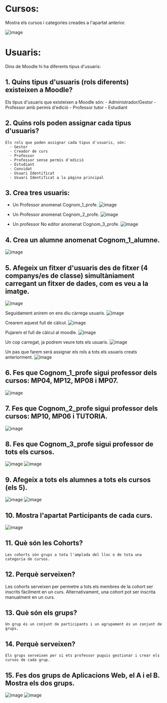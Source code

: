 # Cursos:

Mostra els cursos i categories creades a l'apartat anterior.

![image](https://user-images.githubusercontent.com/104194793/207903353-39ec65db-d801-4cb4-9cac-f534888d7726.png)


# Usuaris:

Dins de Moodle hi ha diferents tipus d'usuaris:

## 1. Quins tipus d'usuaris (rols diferents) existeixen a Moodle?
  Els tipus d'usuaris que existeixen a Moodle són:
    - Administrador/Gestor
    - Professor amb permís d'edició
    - Professor tutor
    - Estudiant
   
## 2. Quins rols poden assignar cada tipus d'usuaris?
    Els rols que poden assignar cada tipus d'usuaris, són:
      - Gestor
      - Creador de curs
      - Professor
      - Professor sense permís d'edició
      - Estudiant
      - Convidat
      - Usuari Identificat
      - Usuari Identificat a la pàgina principal
    
## 3. Crea tres usuaris:
  - Un Professor anomenat Cognom_1_profe.
    ![image](https://user-images.githubusercontent.com/104194793/207907786-1d7925fe-49e0-452f-8145-07757bce2293.png)
    
  - Un Professor anomenat Cognom_2_profe.
    ![image](https://user-images.githubusercontent.com/104194793/207908219-2fdb0c6a-817b-41ac-9deb-f153b45123f3.png)

  - Un professor No editor anomenat Cognom_3_profe.
    ![image](https://user-images.githubusercontent.com/104194793/207909007-7002612d-b76e-49bf-8ab2-4cbd8ba775be.png)


## 4.  Crea un alumne anomenat Cognom_1_alumne.
  ![image](https://user-images.githubusercontent.com/104194793/212097551-1fa748b4-1526-4e6f-a539-9570f8b37062.png)

## 5.  Afegeix un fitxer d'usuaris des de fitxer (4 companys/es de classe) simultàniament carregant un fitxer de dades, com es veu a la imatge.

![image](https://user-images.githubusercontent.com/110727546/205681118-13764074-331b-42b7-b051-38f816f8b931.png)

Seguidament anirem on ens diu càrrega usuaris.
![image](https://user-images.githubusercontent.com/104194793/212098416-73c6613a-3390-4de3-832a-e65d16e4837b.png)

Crearem aquest full de càlcul.
![image](https://user-images.githubusercontent.com/104194793/212099451-bcf0b469-46f4-4a2c-9954-80a4bde15b1d.png)

Pujarem el full de càlcul al moodle.
![image](https://user-images.githubusercontent.com/104194793/212100333-42376099-32b4-4b55-b175-16129fa34089.png)

Un cop carregat, ja podrem veure tots els usuaris.
![image](https://user-images.githubusercontent.com/104194793/212102205-ed818bde-8716-482d-a2b5-36d8877025f5.png)

Un pas que farem serà assignar els rols a tots els usuaris creats anteriorment.
![image](https://user-images.githubusercontent.com/104194793/212103921-b4a888e1-78d3-406e-a782-31f090490062.png)

## 6. Fes que Cognom_1_profe sigui professor dels cursos: MP04, MP12, MP08 i MP07.
![image](https://user-images.githubusercontent.com/104194793/212111904-004032ed-aea8-4907-819a-87d86199ba05.png)

## 7. Fes que Cognom_2_profe sigui professor dels cursos: MP10, MP06 i TUTORIA.
![image](https://user-images.githubusercontent.com/104194793/212112364-cbb304f0-f715-4127-8fa8-d2451ba82160.png)

## 8. Fes que Cognom_3_profe sigui professor de tots els cursos.
![image](https://user-images.githubusercontent.com/104194793/212112731-0bae5781-566c-4868-b693-0fdf7fba8a97.png)
![image](https://user-images.githubusercontent.com/104194793/212113029-d64d0ccf-018b-4b21-ab04-6f827722d3de.png)

## 9. Afegeix a tots els alumnes a tots els cursos (els 5).
![image](https://user-images.githubusercontent.com/104194793/212113948-eeee1532-69e3-4f70-8762-4fb313318e1a.png)
![image](https://user-images.githubusercontent.com/104194793/212114096-db4f11c3-f658-42a0-92a3-88a7f2ea654e.png)

## 10. Mostra l'apartat Participants de cada curs.
![image](https://user-images.githubusercontent.com/104194793/212115089-3ddd4e67-ef37-4d46-9bc2-f90d434bc97d.png)

## 11. Què són les Cohorts? 
    Les cohorts són grups a tota l'amplada del lloc o de tota una categoria de cursos. 
    
## 12. Perquè serveixen?
  Les cohorts serveixen per permetre a tots els membres de la cohort ser inscrits fàcilment en un curs. Alternativament, una cohort pot ser inscrita manualment en un curs.
  
## 13. Què són els grups?
    Un grup és un conjunt de participants i un agrupament és un conjunt de grups.
     
## 14. Perquè serveixen?
    Els grups serveixen per si ets professor puguis gestionar i crear els cursos de cada grup. 
    
## 15. Fes dos grups de Aplicacions Web, el A i el B. Mostra els dos grups.
![image](https://user-images.githubusercontent.com/104194793/212116488-8b57b71d-958f-4c25-99de-131f9aee0d95.png)
![image](https://user-images.githubusercontent.com/104194793/212119379-b4228974-a742-4f5d-97d3-3ea404e8e2a5.png)

